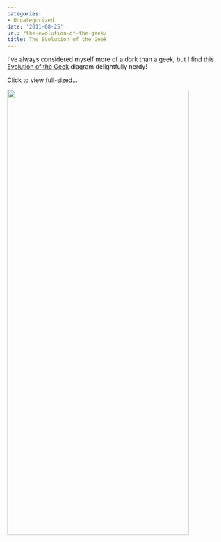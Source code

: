 ```yaml
---
categories:
- Uncategorized
date: '2011-08-25'
url: /the-evolution-of-the-geek/
title: The Evolution of the Geek
---
```


I've always considered myself more of a dork than a geek, but I find this <a href="http://www.flowtown.com/blog/the-evolution-of-the-geek">Evolution of the Geek</a> diagram delightfully nerdy!

Click to view full-sized...

<a href="https://gomakethings.com/wp-content/uploads/2011/08/Evolution-of-the-Geek.jpg"><img src="https://gomakethings.com/wp-content/uploads/2011/08/Evolution-of-the-Geek-418x1024.jpg" alt="" title="Evolution of the Geek" width="418" height="1024" class="aligncenter size-large wp-image-1125" /></a>